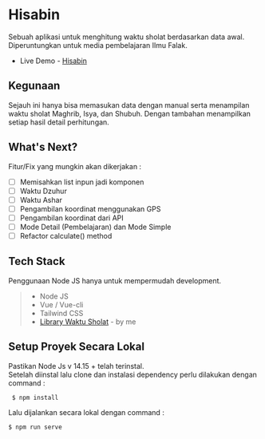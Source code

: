 # Hisabin

Sebuah aplikasi untuk menghitung waktu sholat berdasarkan data awal. Diperuntungkan untuk media pembelajaran Ilmu Falak.

- Live Demo - [Hisabin](https://hisabin.vercel.app/)

## Kegunaan

Sejauh ini hanya bisa memasukan data dengan manual serta menampilan waktu sholat Maghrib, Isya, dan Shubuh. Dengan tambahan menampilkan setiap hasil detail perhitungan.

## What's Next?

Fitur/Fix yang mungkin akan dikerjakan :

- [ ] Memisahkan list inpun jadi komponen
- [ ] Waktu Dzuhur
- [ ] Waktu Ashar
- [ ] Pengambilan koordinat menggunakan GPS
- [ ] Pengambilan koordinat dari API
- [ ] Mode Detail (Pembelajaran) dan Mode Simple
- [ ] Refactor calculate() method

## Tech Stack

Penggunaan Node JS hanya untuk mempermudah development.

> - Node JS
> - Vue / Vue-cli
> - Tailwind CSS
> - [Library Waktu Sholat](https://github.com/tikosewads/IslamicPrayerTimes) - by me

## Setup Proyek Secara Lokal

Pastikan Node Js v 14.15 + telah terinstal.  
Setelah diinstal lalu clone dan instalasi dependency perlu dilakukan dengan command :

     $ npm install

Lalu dijalankan secara lokal dengan command :

    $ npm run serve
